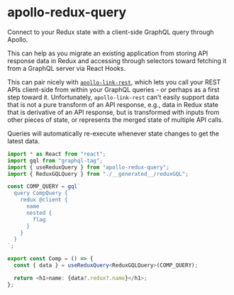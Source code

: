# apollo-redux-query

Connect to your Redux state with a client-side GraphQL query through Apollo.

This can help as you migrate an existing application from storing API response data in Redux
and accessing through selectors toward fetching it from a GraphQL server via React Hooks.

This can pair nicely with [`apollo-link-rest`](https://www.apollographql.com/docs/link/links/rest/),
which lets you call your REST APIs client-side from within your GraphQL queries - or perhaps as a first step
toward it. Unfortunately, `apollo-link-rest` can't easily support data that is not a pure transform of an API response,
e.g., data in Redux state that is derivative of an API response, but is transformed with inputs
from other pieces of state, or represents the merged state of multiple API calls.

Queries will automatically re-execute whenever state changes to get the latest data.

```ts
import * as React from "react";
import gql from "graphql-tag";
import { useReduxQuery } from "apollo-redux-query";
import { ReduxGQLQuery } from "./__generated__/reduxGQL";

const COMP_QUERY = gql`
  query CompQuery {
    redux @client {
      name
      nested {
        flag
      }
    }
  }
`;

export const Comp = () => {
  const { data } = useReduxQuery<ReduxGQLQuery>(COMP_QUERY);

  return <h1>name: {data?.redux?.name}</h1>;
};
```
